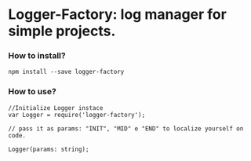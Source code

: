 # Logger-Factory: log manager for simple projects.

### How to install?
````
npm install --save logger-factory
```` 

### How to use?
````
//Initialize Logger instace
var Logger = require('logger-factory');

// pass it as params: "INIT", "MID" e "END" to localize yourself on code.

Logger(params: string);
````